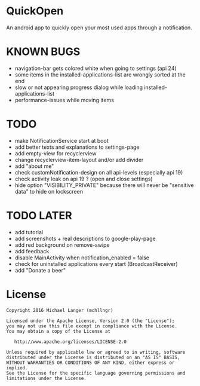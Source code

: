 # QuickOpen
An android app to quickly open your most used apps through a notification.

# KNOWN BUGS
- navigation-bar gets colored white when going to settings (api 24)
- some items in the installed-applications-list are wrongly sorted at the end
- slow or not appearing progress dialog while loading installed-applications-list
- performance-issues while moving items

# TODO
- make NotificationService start at boot
- add better texts and explanations to settings-page
- add empty-view for recyclerview
- change recyclerview-item-layout and/or add divider
- add "about me"
- check customNotification-design on all api-levels (especially api 19)
- check activity leak on api 19 ? (open and close settings)
- hide option "VISIBILITY_PRIVATE" because there will never be "sensitive data" to hide on lockscreen

# TODO LATER
- add tutorial
- add screenshots + real descriptions to google-play-page
- add red background on remove-swipe
- add feedback
- disable MainActivity when notification_enabled = false
- check for uninstalled applications every start (BroadcastReceiver)
- add "Donate a beer"

# License

```
Copyright 2016 Michael Langer (mchllngr)

Licensed under the Apache License, Version 2.0 (the "License");
you may not use this file except in compliance with the License.
You may obtain a copy of the License at

   http://www.apache.org/licenses/LICENSE-2.0

Unless required by applicable law or agreed to in writing, software
distributed under the License is distributed on an "AS IS" BASIS,
WITHOUT WARRANTIES OR CONDITIONS OF ANY KIND, either express or implied.
See the License for the specific language governing permissions and
limitations under the License.
```
